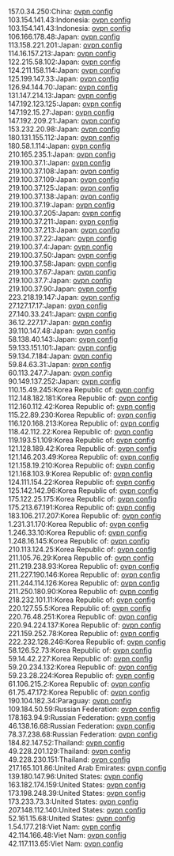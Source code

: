 157.0.34.250:China: [ovpn config](vpn/157_0_34_250.ovpn)  
103.154.141.43:Indonesia: [ovpn config](vpn/103_154_141_43.ovpn)  
103.154.141.43:Indonesia: [ovpn config](vpn/103_154_141_43.ovpn)  
106.166.178.48:Japan: [ovpn config](vpn/106_166_178_48.ovpn)  
113.158.221.201:Japan: [ovpn config](vpn/113_158_221_201.ovpn)  
114.16.157.213:Japan: [ovpn config](vpn/114_16_157_213.ovpn)  
122.215.58.102:Japan: [ovpn config](vpn/122_215_58_102.ovpn)  
124.211.158.114:Japan: [ovpn config](vpn/124_211_158_114.ovpn)  
125.199.147.33:Japan: [ovpn config](vpn/125_199_147_33.ovpn)  
126.94.144.70:Japan: [ovpn config](vpn/126_94_144_70.ovpn)  
131.147.214.13:Japan: [ovpn config](vpn/131_147_214_13.ovpn)  
147.192.123.125:Japan: [ovpn config](vpn/147_192_123_125.ovpn)  
147.192.15.27:Japan: [ovpn config](vpn/147_192_15_27.ovpn)  
147.192.209.21:Japan: [ovpn config](vpn/147_192_209_21.ovpn)  
153.232.20.98:Japan: [ovpn config](vpn/153_232_20_98.ovpn)  
180.131.155.112:Japan: [ovpn config](vpn/180_131_155_112.ovpn)  
180.58.1.114:Japan: [ovpn config](vpn/180_58_1_114.ovpn)  
210.165.235.1:Japan: [ovpn config](vpn/210_165_235_1.ovpn)  
219.100.37.1:Japan: [ovpn config](vpn/219_100_37_1.ovpn)  
219.100.37.108:Japan: [ovpn config](vpn/219_100_37_108.ovpn)  
219.100.37.109:Japan: [ovpn config](vpn/219_100_37_109.ovpn)  
219.100.37.125:Japan: [ovpn config](vpn/219_100_37_125.ovpn)  
219.100.37.138:Japan: [ovpn config](vpn/219_100_37_138.ovpn)  
219.100.37.19:Japan: [ovpn config](vpn/219_100_37_19.ovpn)  
219.100.37.205:Japan: [ovpn config](vpn/219_100_37_205.ovpn)  
219.100.37.211:Japan: [ovpn config](vpn/219_100_37_211.ovpn)  
219.100.37.213:Japan: [ovpn config](vpn/219_100_37_213.ovpn)  
219.100.37.22:Japan: [ovpn config](vpn/219_100_37_22.ovpn)  
219.100.37.4:Japan: [ovpn config](vpn/219_100_37_4.ovpn)  
219.100.37.50:Japan: [ovpn config](vpn/219_100_37_50.ovpn)  
219.100.37.58:Japan: [ovpn config](vpn/219_100_37_58.ovpn)  
219.100.37.67:Japan: [ovpn config](vpn/219_100_37_67.ovpn)  
219.100.37.7:Japan: [ovpn config](vpn/219_100_37_7.ovpn)  
219.100.37.90:Japan: [ovpn config](vpn/219_100_37_90.ovpn)  
223.218.19.147:Japan: [ovpn config](vpn/223_218_19_147.ovpn)  
27.127.17.17:Japan: [ovpn config](vpn/27_127_17_17.ovpn)  
27.140.33.241:Japan: [ovpn config](vpn/27_140_33_241.ovpn)  
36.12.227.17:Japan: [ovpn config](vpn/36_12_227_17.ovpn)  
39.110.147.48:Japan: [ovpn config](vpn/39_110_147_48.ovpn)  
58.138.40.143:Japan: [ovpn config](vpn/58_138_40_143.ovpn)  
59.133.151.101:Japan: [ovpn config](vpn/59_133_151_101.ovpn)  
59.134.7.184:Japan: [ovpn config](vpn/59_134_7_184.ovpn)  
59.84.63.31:Japan: [ovpn config](vpn/59_84_63_31.ovpn)  
60.113.247.7:Japan: [ovpn config](vpn/60_113_247_7.ovpn)  
90.149.137.252:Japan: [ovpn config](vpn/90_149_137_252.ovpn)  
110.15.49.245:Korea Republic of: [ovpn config](vpn/110_15_49_245.ovpn)  
112.148.182.181:Korea Republic of: [ovpn config](vpn/112_148_182_181.ovpn)  
112.160.112.42:Korea Republic of: [ovpn config](vpn/112_160_112_42.ovpn)  
115.22.89.230:Korea Republic of: [ovpn config](vpn/115_22_89_230.ovpn)  
116.120.168.213:Korea Republic of: [ovpn config](vpn/116_120_168_213.ovpn)  
118.42.112.22:Korea Republic of: [ovpn config](vpn/118_42_112_22.ovpn)  
119.193.51.109:Korea Republic of: [ovpn config](vpn/119_193_51_109.ovpn)  
121.128.189.42:Korea Republic of: [ovpn config](vpn/121_128_189_42.ovpn)  
121.146.203.49:Korea Republic of: [ovpn config](vpn/121_146_203_49.ovpn)  
121.158.19.210:Korea Republic of: [ovpn config](vpn/121_158_19_210.ovpn)  
121.168.103.9:Korea Republic of: [ovpn config](vpn/121_168_103_9.ovpn)  
124.111.154.22:Korea Republic of: [ovpn config](vpn/124_111_154_22.ovpn)  
125.142.142.96:Korea Republic of: [ovpn config](vpn/125_142_142_96.ovpn)  
175.122.25.175:Korea Republic of: [ovpn config](vpn/175_122_25_175.ovpn)  
175.213.67.191:Korea Republic of: [ovpn config](vpn/175_213_67_191.ovpn)  
183.106.217.207:Korea Republic of: [ovpn config](vpn/183_106_217_207.ovpn)  
1.231.31.170:Korea Republic of: [ovpn config](vpn/1_231_31_170.ovpn)  
1.246.33.10:Korea Republic of: [ovpn config](vpn/1_246_33_10.ovpn)  
1.248.16.145:Korea Republic of: [ovpn config](vpn/1_248_16_145.ovpn)  
210.113.124.25:Korea Republic of: [ovpn config](vpn/210_113_124_25.ovpn)  
211.105.76.29:Korea Republic of: [ovpn config](vpn/211_105_76_29.ovpn)  
211.219.238.93:Korea Republic of: [ovpn config](vpn/211_219_238_93.ovpn)  
211.227.190.146:Korea Republic of: [ovpn config](vpn/211_227_190_146.ovpn)  
211.244.114.126:Korea Republic of: [ovpn config](vpn/211_244_114_126.ovpn)  
211.250.180.90:Korea Republic of: [ovpn config](vpn/211_250_180_90.ovpn)  
218.232.101.11:Korea Republic of: [ovpn config](vpn/218_232_101_11.ovpn)  
220.127.55.5:Korea Republic of: [ovpn config](vpn/220_127_55_5.ovpn)  
220.76.48.251:Korea Republic of: [ovpn config](vpn/220_76_48_251.ovpn)  
220.94.224.137:Korea Republic of: [ovpn config](vpn/220_94_224_137.ovpn)  
221.159.252.78:Korea Republic of: [ovpn config](vpn/221_159_252_78.ovpn)  
222.232.128.246:Korea Republic of: [ovpn config](vpn/222_232_128_246.ovpn)  
58.126.52.73:Korea Republic of: [ovpn config](vpn/58_126_52_73.ovpn)  
59.14.42.227:Korea Republic of: [ovpn config](vpn/59_14_42_227.ovpn)  
59.20.234.132:Korea Republic of: [ovpn config](vpn/59_20_234_132.ovpn)  
59.23.28.224:Korea Republic of: [ovpn config](vpn/59_23_28_224.ovpn)  
61.106.215.2:Korea Republic of: [ovpn config](vpn/61_106_215_2.ovpn)  
61.75.47.172:Korea Republic of: [ovpn config](vpn/61_75_47_172.ovpn)  
190.104.182.34:Paraguay: [ovpn config](vpn/190_104_182_34.ovpn)  
109.184.50.59:Russian Federation: [ovpn config](vpn/109_184_50_59.ovpn)  
178.163.94.9:Russian Federation: [ovpn config](vpn/178_163_94_9.ovpn)  
46.138.16.68:Russian Federation: [ovpn config](vpn/46_138_16_68.ovpn)  
78.37.238.68:Russian Federation: [ovpn config](vpn/78_37_238_68.ovpn)  
184.82.147.52:Thailand: [ovpn config](vpn/184_82_147_52.ovpn)  
49.228.201.129:Thailand: [ovpn config](vpn/49_228_201_129.ovpn)  
49.228.230.151:Thailand: [ovpn config](vpn/49_228_230_151.ovpn)  
217.165.101.86:United Arab Emirates: [ovpn config](vpn/217_165_101_86.ovpn)  
139.180.147.96:United States: [ovpn config](vpn/139_180_147_96.ovpn)  
163.182.174.159:United States: [ovpn config](vpn/163_182_174_159.ovpn)  
173.198.248.39:United States: [ovpn config](vpn/173_198_248_39.ovpn)  
173.233.73.3:United States: [ovpn config](vpn/173_233_73_3.ovpn)  
207.148.112.140:United States: [ovpn config](vpn/207_148_112_140.ovpn)  
52.161.15.68:United States: [ovpn config](vpn/52_161_15_68.ovpn)  
1.54.177.218:Viet Nam: [ovpn config](vpn/1_54_177_218.ovpn)  
42.114.166.48:Viet Nam: [ovpn config](vpn/42_114_166_48.ovpn)  
42.117.113.65:Viet Nam: [ovpn config](vpn/42_117_113_65.ovpn)  
